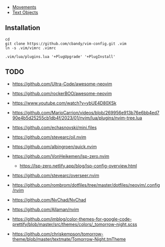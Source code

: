 
- [Movements](http://naleid.com/blog/2010/10/04/vim-movement-shortcuts-wallpaper)
- [Text Objects](http://blog.carbonfive.com/2011/10/17/vim-text-objects-the-definitive-guide/)


## Installation

```shell
cd
git clone https://github.com/cbandy/vim-config.git .vim
ln -s .vim/vimrc .vimrc

.vim/lua/plugins.lua '+PlugUpgrade' '+PlugInstall'
```

## TODO

- https://github.com/Ultra-Code/awesome-neovim
- https://github.com/rockerBOO/awesome-neovim

- https://www.youtube.com/watch?v=ybUE4D80XSk
- https://github.com/MarioCarrion/videos/blob/269956e913b76e6bb4ed790e4b5d25255cb1db4f/2023/01/nvim/lua/plugins/nvim-tree.lua

- https://github.com/echasnovski/mini.files
- https://github.com/stevearc/oil.nvim

- https://github.com/albingroen/quick.nvim
- https://github.com/VonHeikemen/lsp-zero.nvim
  - https://lsp-zero.netlify.app/blog/lsp-config-overview.html
- https://github.com/stevearc/overseer.nvim
- https://github.com/rombrom/dotfiles/tree/master/dotfiles/neovim/.config/nvim
- https://github.com/NvChad/NvChad
- https://github.com/Allaman/nvim

- https://github.com/jmblog/color-themes-for-google-code-prettify/blob/master/src/themes/colors/_tomorrow-night.scss
- https://github.com/chriskempson/tomorrow-theme/blob/master/textmate/Tomorrow-Night.tmTheme

